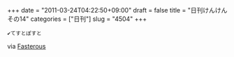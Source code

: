 +++
date = "2011-03-24T04:22:50+09:00"
draft = false
title = "日刊けんけん その14"
categories = ["日刊"]
slug = "4504"
+++


    ✔てすとぽすと

<div class="posterous_quote_citation">via <a href="http://www.lastday.jp/2011/02/28/fasterous">Fasterous</a></div>
  
